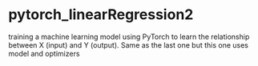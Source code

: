# pytorch_linearRegression2
 training a machine learning model using PyTorch to learn the relationship between X (input) and Y (output).  Same as the last one but this one uses model and optimizers
